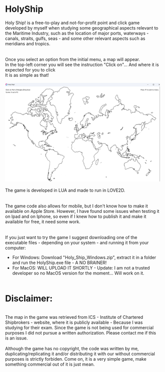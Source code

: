 # HolyShip
Holy Ship! is a free-to-play and not-for-profit point and click game developed by myself when studying some geographical aspects relevant to the Maritime Industry, such as the location of major ports, waterways - canals, straits, gulfs, seas - and some other relevant aspects such as meridians and tropics.
<br/><br/>
<br/> Once you select an option from the initial menu, a map will appear.
<br/> In the top-left corner you will see the instruction "Click on"... And where it is expected for you to click
<br/> It is as simple as that!
<br/><br/>
![Example of Holy Ship!](https://github.com/Bess-Hub/HolyShip/blob/main/HolyShip/images/Sample.png)
<br/>
<br/>The game is developed in LUA and made to run in LOVE2D.
<br/><br/>
<br/>The game code also allows for mobile, but I don't know how to make it available on Apple Store. However, I have found some issues when testing it on Ipad and on Iphone, so even if I knew how to publish it and make it available for free, it need some work.
<br/><br/>
<br/>If you just want to try the game I suggest downloading one of the executable files - depending on your system - and running it from your computer:
- For Windows: Download "Holy_Ship_Windows.zip", extract it in a folder and run the HolyShip.exe file - A NO BRAINER!
- For MacOS: WILL UPLOAD IT SHORTLY - Update: I am not a trusted developer so no MacOS version for the moment... Will work on it.
<br/><br/>

# Disclaimer:
<br/>The map in the game was retrieved from ICS - Institute of Chartered Shipbrokers - website, where it is publicly available - Because I was studying for their exam. Since the game is not being used for commercial purposes I did not pursue a written authorization. Please contact me if this is an issue.
<br/><br/>Although the game has no copyright, the code was written by me, duplicating/replicating it and/or distributing it with our without commercial purposes is strictly forbiden. Come on, it is a very simple game, make something commercial out of it is just mean.

